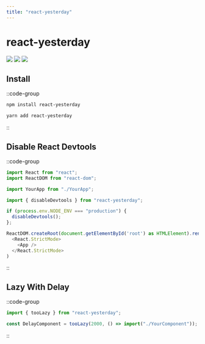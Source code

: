 ```yaml
---
title: "react-yesterday"
---
```


# react-yesterday

<div>
  <a href="http://www.npmjs.com/package/react-yesterday" style="display: inline-block;"><img src="https://img.shields.io/npm/v/react-yesterday" /></a>
  <a href="https://bundlephobia.com/package/react-yesterday" style="display: inline-block;"><img src="https://img.shields.io/bundlephobia/minzip/react-yesterday" /></a>
  <a href="http://www.npmjs.com/package/react-yesterday" style="display: inline-block;"><img src="https://img.shields.io/npm/l/react-yesterday" /></a>
</div>

## Install

::code-group
  ```bash [NPM]
  npm install react-yesterday
  ```
  ```bash [Yarn]
  yarn add react-yesterday
  ```
::

## Disable React Devtools

::code-group
  ```typescript [main.tsx]
  import React from "react";
  import ReactDOM from "react-dom";

  import YourApp from "./YourApp";

  import { disableDevtools } from "react-yesterday";

  if (process.env.NODE_ENV === "production") {
    disableDevtools();
  };

  ReactDOM.createRoot(document.getElementById('root') as HTMLElement).render(
    <React.StrictMode>
      <App />
    </React.StrictMode>
  )
  ```
::

## Lazy With Delay

::code-group
  ```typescript [main.tsx]
  import { tooLazy } from "react-yesterday";

  const DelayComponent = tooLazy(2000, () => import("./YourComponent"));
  ```
::

